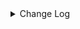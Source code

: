 <details><summary> Change Log </summary>

| Change | Commit | Version |
| --- | --- | --- |
|[Feature][Connector-V2] Support TableSourceFactory/TableSinkFactory on http (#5816)|https://github.com/apache/seatunnel/commit/6f49ec6ead|2.3.4|
|[Improve][build] Give the maven module a human readable name (#4114)|https://github.com/apache/seatunnel/commit/d7cd601051|2.3.1|
|[Improve][Project] Code format with spotless plugin. (#4101)|https://github.com/apache/seatunnel/commit/a2ab166561|2.3.1|
|[Improve][Connector-V2][Http]Improve json parse option rule for all http connector (#3627)|https://github.com/apache/seatunnel/commit/589e4161ec|2.3.0|
|[Feature][Connector-V2][HTTP] Use json-path parsing (#3510)|https://github.com/apache/seatunnel/commit/1807eb6c95|2.3.0|
|[Hotfix][OptionRule] Fix option rule about all connectors (#3592)|https://github.com/apache/seatunnel/commit/226dc6a119|2.3.0|
|[Improve][Connector-V2][Gitlab] Unified excetion for Gitlab connector and improve optione rule (#3533)|https://github.com/apache/seatunnel/commit/77f68f1eef|2.3.0|
|[Feature][Connector V2] add gitlab source connector (#3408)|https://github.com/apache/seatunnel/commit/545595c6d2|2.3.0|

</details>

